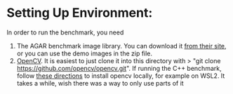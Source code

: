 # Setting Up Environment:

In order to run the benchmark, you need
1. The AGAR benchmark image library. You can download it [from their site](https://paperswithcode.com/dataset/agar), or you can use the demo images in the zip file.
2. [OpenCV](https://github.com/opencv/opencv.git). It is easiest to just clone it into this directory with > "git clone https://github.com/opencv/opencv.git". If running the C++ benchmark, follow [these directions](https://www.geeksforgeeks.org/how-to-install-opencv-in-c-on-linux/#) to install opencv locally, for example on WSL2. It takes a while, wish there was a way to only use parts of it

